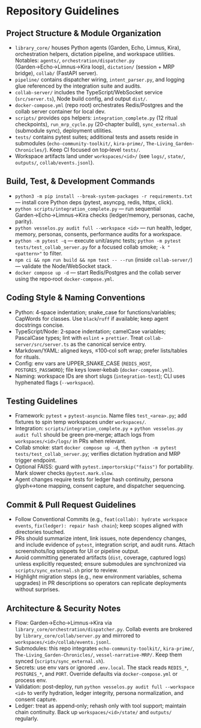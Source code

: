 # Repository Guidelines

## Project Structure & Module Organization
- `library_core/` houses Python agents (Garden, Echo, Limnus, Kira), orchestration helpers, dictation pipeline, and workspace utilities. Notables: `agents/`, `orchestration/dispatcher.py` (Garden→Echo→Limnus→Kira loop), `dictation/` (session + MRP bridge), `collab/` (FastAPI server).
- `pipeline/` contains dispatcher wiring, `intent_parser.py`, and logging glue referenced by the integration suite and audits.
- `collab-server/` includes the TypeScript/WebSocket service (`src/server.ts`), Node build config, and output `dist/`.
- `docker-compose.yml` (repo root) orchestrates Redis/Postgres and the collab server container for local dev.
- `scripts/` provides ops helpers: `integration_complete.py` (12 ritual checkpoints), `run_mrp_cycle.py` (20‑chapter build), `sync_external.sh` (submodule sync), deployment utilities.
- `tests/` contains pytest suites; additional tests and assets reside in submodules (`echo-community-toolkit/`, `kira-prime/`, `The-Living_Garden-Chronicles/`). Keep CI focused on top‑level `tests/`.
- Workspace artifacts land under `workspaces/<id>/` (see `logs/`, `state/`, `outputs/`, `collab/events.jsonl`).

## Build, Test, & Development Commands
- `python3 -m pip install --break-system-packages -r requirements.txt` — install core Python deps (pytest, asyncpg, redis, httpx, click).
- `python scripts/integration_complete.py` — run sequential Garden→Echo→Limnus→Kira checks (ledger/memory, personas, cache, parity).
- `python vesselos.py audit full --workspace <id>` — run health, ledger, memory, personas, consents, performance audits for a workspace.
- `python -m pytest -q` — execute unit/async tests; `python -m pytest tests/test_collab_server.py` for a focused collab smoke; `-k "<pattern>"` to filter.
- `npm ci && npm run build && npm test -- --run` (inside `collab-server/`) — validate the Node/WebSocket stack.
- `docker compose up -d` — start Redis/Postgres and the collab server using the repo‑root `docker-compose.yml`.

## Coding Style & Naming Conventions
- Python: 4‑space indentation; snake_case for functions/variables; CapWords for classes. Use `black`/`ruff` if available; keep agent docstrings concise.
- TypeScript/Node: 2‑space indentation; camelCase variables; PascalCase types; lint with `eslint` + `prettier`. Treat `collab-server/src/server.ts` as the canonical service entry.
- Markdown/YAML: aligned keys, ≤100‑col soft wrap; prefer lists/tables for rituals.
- Config: env vars are UPPER_SNAKE_CASE (`REDIS_HOST`, `POSTGRES_PASSWORD`); file keys lower‑kebab (`docker-compose.yml`).
- Naming: workspace IDs are short slugs (`integration-test`); CLI uses hyphenated flags (`--workspace`).

## Testing Guidelines
- Framework: `pytest` + `pytest-asyncio`. Name files `test_<area>.py`; add fixtures to spin temp workspaces under `workspaces/`.
- Integration: `scripts/integration_complete.py` + `python vesselos.py audit full` should be green pre‑merge; attach logs from `workspaces/<id>/logs/` in PRs when relevant.
- Collab smoke: start `docker compose up -d`, then `python -m pytest tests/test_collab_server.py`; verifies dictation hydration and MRP trigger endpoint.
- Optional FAISS: guard with `pytest.importorskip("faiss")` for portability. Mark slower checks `@pytest.mark.slow`.
- Agent changes require tests for ledger hash continuity, persona glyph↔tone mapping, consent capture, and dispatcher sequencing.

## Commit & Pull Request Guidelines
- Follow Conventional Commits (e.g., `feat(collab): hydrate workspace events`, `fix(ledger): repair hash chain`); keep scopes aligned with directories touched.
- PRs should summarize intent, link issues, note dependency changes, and include evidence of `pytest`, integration script, and audit runs. Attach screenshots/log snippets for UI or pipeline output.
- Avoid committing generated artifacts (`dist`, coverage, captured logs) unless explicitly requested; ensure submodules are synchronized via `scripts/sync_external.sh` prior to review.
- Highlight migration steps (e.g., new environment variables, schema upgrades) in PR descriptions so operators can replicate deployments without surprises.

## Architecture & Security Notes
- Flow: Garden→Echo→Limnus→Kira via `library_core/orchestration/dispatcher.py`. Collab events are brokered by `library_core/collab/server.py` and mirrored to `workspaces/<id>/collab/events.jsonl`.
- Submodules: this repo integrates `echo-community-toolkit/`, `kira-prime/`, `The-Living_Garden-Chronicles/`, `vessel-narrative-MRP/`. Keep them synced (`scripts/sync_external.sh`).
- Secrets: use env vars or ignored `.env.local`. The stack reads `REDIS_*`, `POSTGRES_*`, and `PORT`. Override defaults via `docker-compose.yml` or process env.
- Validation: post‑deploy, run `python vesselos.py audit full --workspace <id>` to verify hydration, ledger integrity, persona normalization, and consent capture.
- Ledger: treat as append‑only; rehash only with tool support; maintain chain continuity. Back up `workspaces/<id>/state/` and `outputs/` regularly.
